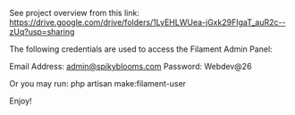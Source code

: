 See project overview from this link: https://drive.google.com/drive/folders/1LyEHLWUea-jGxk29FIgaT_auR2c--zUq?usp=sharing

The following credentials are used to access the Filament Admin Panel: 

Email Address: admin@spikyblooms.com
Password: Webdev@26

Or you may run: php artisan make:filament-user

Enjoy!
